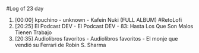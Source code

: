 #Log of 23 day

1. [00:00] kpuchino - unknown - Kafein Nuki (FULL ALBUM) #RetoLofi
1. [20:25] El Podcast DEV - El Podcast DEV - 83: Hasta Los Que Son Malos Tienen Trabajo
1. [20:35] Audiolibros favoritos - Audiolibros favoritos - El monje que vendió su Ferrari de Robin S. Sharma
